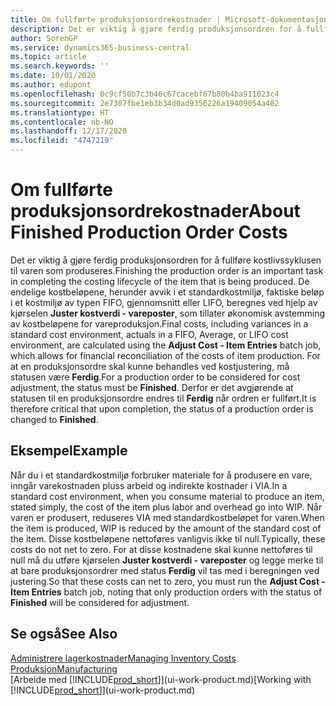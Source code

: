 ```yaml
---
title: Om fullførte produksjonsordrekostnader | Microsoft-dokumentasjon
description: Det er viktig å gjøre ferdig produksjonsordren for å fullføre kostlivssyklusen til varen som produseres. De endelige kostbeløpene, herunder avvik i et standardkostmiljø, faktiske beløp i et kostmiljø av typen FIFO, gjennomsnitt eller LIFO, beregnes ved hjelp av kjørselen Juster kostverdi - vareposter.
author: SorenGP
ms.service: dynamics365-business-central
ms.topic: article
ms.search.keywords: ''
ms.date: 10/01/2020
ms.author: edupont
ms.openlocfilehash: 0c9cf50b7c3b46c67cacebf67b80b4ba911023c4
ms.sourcegitcommit: 2e7307fbe1eb3b34d0ad9356226a19409054a402
ms.translationtype: HT
ms.contentlocale: nb-NO
ms.lasthandoff: 12/17/2020
ms.locfileid: "4747219"
---
```

# <a name="about-finished-production-order-costs"></a><span data-ttu-id="de2e1-104">Om fullførte produksjonsordrekostnader</span><span class="sxs-lookup"><span data-stu-id="de2e1-104">About Finished Production Order Costs</span></span>
<span data-ttu-id="de2e1-105">Det er viktig å gjøre ferdig produksjonsordren for å fullføre kostlivssyklusen til varen som produseres.</span><span class="sxs-lookup"><span data-stu-id="de2e1-105">Finishing the production order is an important task in completing the costing lifecycle of the item that is being produced.</span></span> <span data-ttu-id="de2e1-106">De endelige kostbeløpene, herunder avvik i et standardkostmiljø, faktiske beløp i et kostmiljø av typen FIFO, gjennomsnitt eller LIFO, beregnes ved hjelp av kjørselen **Juster kostverdi - vareposter**, som tillater økonomisk avstemming av kostbeløpene for vareproduksjon.</span><span class="sxs-lookup"><span data-stu-id="de2e1-106">Final costs, including variances in a standard cost environment, actuals in a FIFO, Average, or LIFO cost environment, are calculated using the **Adjust Cost - Item Entries** batch job, which allows for financial reconciliation of the costs of item production.</span></span> <span data-ttu-id="de2e1-107">For at en produksjonsordre skal kunne behandles ved kostjustering, må statusen være **Ferdig**.</span><span class="sxs-lookup"><span data-stu-id="de2e1-107">For a production order to be considered for cost adjustment, the status must be **Finished**.</span></span> <span data-ttu-id="de2e1-108">Derfor er det avgjørende at statusen til en produksjonsordre endres til **Ferdig** når ordren er fullført.</span><span class="sxs-lookup"><span data-stu-id="de2e1-108">It is therefore critical that upon completion, the status of a production order is changed to **Finished**.</span></span>  

## <a name="example"></a><span data-ttu-id="de2e1-109">Eksempel</span><span class="sxs-lookup"><span data-stu-id="de2e1-109">Example</span></span>  
 <span data-ttu-id="de2e1-110">Når du i et standardkostmiljø forbruker materiale for å produsere en vare, inngår varekostnaden pluss arbeid og indirekte kostnader i VIA.</span><span class="sxs-lookup"><span data-stu-id="de2e1-110">In a standard cost environment, when you consume material to produce an item, stated simply, the cost of the item plus labor and overhead go into WIP.</span></span> <span data-ttu-id="de2e1-111">Når varen er produsert, reduseres VIA med standardkostbeløpet for varen.</span><span class="sxs-lookup"><span data-stu-id="de2e1-111">When the item is produced, WIP is reduced by the amount of the standard cost of the item.</span></span> <span data-ttu-id="de2e1-112">Disse kostbeløpene nettoføres vanligvis ikke til null.</span><span class="sxs-lookup"><span data-stu-id="de2e1-112">Typically, these costs do not net to zero.</span></span> <span data-ttu-id="de2e1-113">For at disse kostnadene skal kunne nettoføres til null må du utføre kjørselen **Juster kostverdi - vareposter** og legge merke til at bare produksjonsordrer med status **Ferdig** vil tas med i beregningen ved justering.</span><span class="sxs-lookup"><span data-stu-id="de2e1-113">So that these costs can net to zero, you must run the **Adjust Cost - Item Entries** batch job, noting that only production orders with the status of **Finished** will be considered for adjustment.</span></span>  

## <a name="see-also"></a><span data-ttu-id="de2e1-114">Se også</span><span class="sxs-lookup"><span data-stu-id="de2e1-114">See Also</span></span>  
[<span data-ttu-id="de2e1-115">Administrere lagerkostnader</span><span class="sxs-lookup"><span data-stu-id="de2e1-115">Managing Inventory Costs</span></span>](finance-manage-inventory-costs.md)  
[<span data-ttu-id="de2e1-116">Produksjon</span><span class="sxs-lookup"><span data-stu-id="de2e1-116">Manufacturing</span></span>](production-manage-manufacturing.md)  
<span data-ttu-id="de2e1-117">[Arbeide med [!INCLUDE[prod_short](includes/prod_short.md)]](ui-work-product.md)</span><span class="sxs-lookup"><span data-stu-id="de2e1-117">[Working with [!INCLUDE[prod_short](includes/prod_short.md)]](ui-work-product.md)</span></span>
